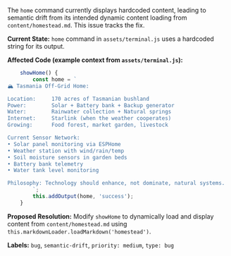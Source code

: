 The `home` command currently displays hardcoded content, leading to semantic drift from its intended dynamic content loading from `content/homestead.md`. This issue tracks the fix.

**Current State:**
`home` command in `assets/terminal.js` uses a hardcoded string for its output.

**Affected Code (example context from `assets/terminal.js`):**
```javascript
    showHome() {
        const home = `
🏔️ Tasmania Off-Grid Home:

Location:     170 acres of Tasmanian bushland
Power:        Solar + Battery bank + Backup generator
Water:        Rainwater collection + Natural springs
Internet:     Starlink (when the weather cooperates)
Growing:      Food forest, market garden, livestock

Current Sensor Network:
• Solar panel monitoring via ESPHome
• Weather station with wind/rain/temp
• Soil moisture sensors in garden beds
• Battery bank telemetry
• Water tank level monitoring

Philosophy: Technology should enhance, not dominate, natural systems.
        `;
        this.addOutput(home, 'success');
    }
```

**Proposed Resolution:**
Modify `showHome` to dynamically load and display content from `content/homestead.md` using `this.markdownLoader.loadMarkdown('homestead')`.

**Labels:** `bug`, `semantic-drift`, `priority: medium`, `type: bug`